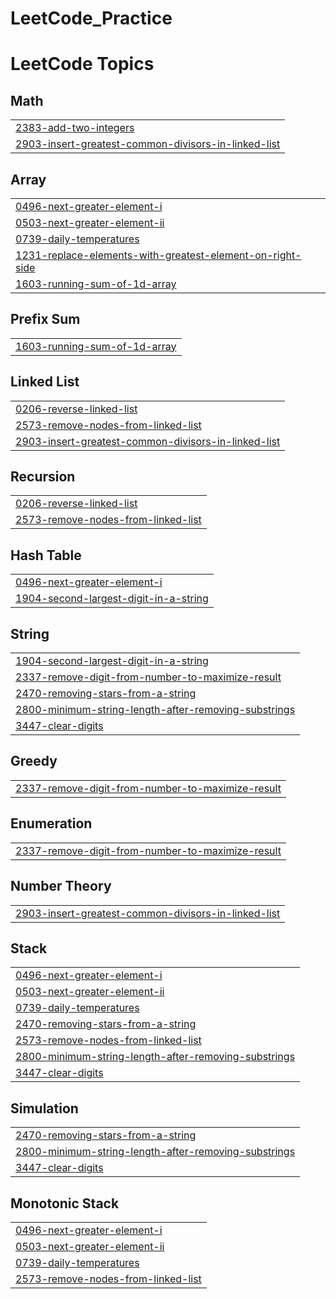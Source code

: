 # LeetCode_Practice
<!---LeetCode Topics Start-->
# LeetCode Topics
## Math
|  |
| ------- |
| [2383-add-two-integers](https://github.com/VyasNml/LeetCode_Practice/tree/master/2383-add-two-integers) |
| [2903-insert-greatest-common-divisors-in-linked-list](https://github.com/VyasNml/LeetCode_Practice/tree/master/2903-insert-greatest-common-divisors-in-linked-list) |
## Array
|  |
| ------- |
| [0496-next-greater-element-i](https://github.com/VyasNml/LeetCode_Practice/tree/master/0496-next-greater-element-i) |
| [0503-next-greater-element-ii](https://github.com/VyasNml/LeetCode_Practice/tree/master/0503-next-greater-element-ii) |
| [0739-daily-temperatures](https://github.com/VyasNml/LeetCode_Practice/tree/master/0739-daily-temperatures) |
| [1231-replace-elements-with-greatest-element-on-right-side](https://github.com/VyasNml/LeetCode_Practice/tree/master/1231-replace-elements-with-greatest-element-on-right-side) |
| [1603-running-sum-of-1d-array](https://github.com/VyasNml/LeetCode_Practice/tree/master/1603-running-sum-of-1d-array) |
## Prefix Sum
|  |
| ------- |
| [1603-running-sum-of-1d-array](https://github.com/VyasNml/LeetCode_Practice/tree/master/1603-running-sum-of-1d-array) |
## Linked List
|  |
| ------- |
| [0206-reverse-linked-list](https://github.com/VyasNml/LeetCode_Practice/tree/master/0206-reverse-linked-list) |
| [2573-remove-nodes-from-linked-list](https://github.com/VyasNml/LeetCode_Practice/tree/master/2573-remove-nodes-from-linked-list) |
| [2903-insert-greatest-common-divisors-in-linked-list](https://github.com/VyasNml/LeetCode_Practice/tree/master/2903-insert-greatest-common-divisors-in-linked-list) |
## Recursion
|  |
| ------- |
| [0206-reverse-linked-list](https://github.com/VyasNml/LeetCode_Practice/tree/master/0206-reverse-linked-list) |
| [2573-remove-nodes-from-linked-list](https://github.com/VyasNml/LeetCode_Practice/tree/master/2573-remove-nodes-from-linked-list) |
## Hash Table
|  |
| ------- |
| [0496-next-greater-element-i](https://github.com/VyasNml/LeetCode_Practice/tree/master/0496-next-greater-element-i) |
| [1904-second-largest-digit-in-a-string](https://github.com/VyasNml/LeetCode_Practice/tree/master/1904-second-largest-digit-in-a-string) |
## String
|  |
| ------- |
| [1904-second-largest-digit-in-a-string](https://github.com/VyasNml/LeetCode_Practice/tree/master/1904-second-largest-digit-in-a-string) |
| [2337-remove-digit-from-number-to-maximize-result](https://github.com/VyasNml/LeetCode_Practice/tree/master/2337-remove-digit-from-number-to-maximize-result) |
| [2470-removing-stars-from-a-string](https://github.com/VyasNml/LeetCode_Practice/tree/master/2470-removing-stars-from-a-string) |
| [2800-minimum-string-length-after-removing-substrings](https://github.com/VyasNml/LeetCode_Practice/tree/master/2800-minimum-string-length-after-removing-substrings) |
| [3447-clear-digits](https://github.com/VyasNml/LeetCode_Practice/tree/master/3447-clear-digits) |
## Greedy
|  |
| ------- |
| [2337-remove-digit-from-number-to-maximize-result](https://github.com/VyasNml/LeetCode_Practice/tree/master/2337-remove-digit-from-number-to-maximize-result) |
## Enumeration
|  |
| ------- |
| [2337-remove-digit-from-number-to-maximize-result](https://github.com/VyasNml/LeetCode_Practice/tree/master/2337-remove-digit-from-number-to-maximize-result) |
## Number Theory
|  |
| ------- |
| [2903-insert-greatest-common-divisors-in-linked-list](https://github.com/VyasNml/LeetCode_Practice/tree/master/2903-insert-greatest-common-divisors-in-linked-list) |
## Stack
|  |
| ------- |
| [0496-next-greater-element-i](https://github.com/VyasNml/LeetCode_Practice/tree/master/0496-next-greater-element-i) |
| [0503-next-greater-element-ii](https://github.com/VyasNml/LeetCode_Practice/tree/master/0503-next-greater-element-ii) |
| [0739-daily-temperatures](https://github.com/VyasNml/LeetCode_Practice/tree/master/0739-daily-temperatures) |
| [2470-removing-stars-from-a-string](https://github.com/VyasNml/LeetCode_Practice/tree/master/2470-removing-stars-from-a-string) |
| [2573-remove-nodes-from-linked-list](https://github.com/VyasNml/LeetCode_Practice/tree/master/2573-remove-nodes-from-linked-list) |
| [2800-minimum-string-length-after-removing-substrings](https://github.com/VyasNml/LeetCode_Practice/tree/master/2800-minimum-string-length-after-removing-substrings) |
| [3447-clear-digits](https://github.com/VyasNml/LeetCode_Practice/tree/master/3447-clear-digits) |
## Simulation
|  |
| ------- |
| [2470-removing-stars-from-a-string](https://github.com/VyasNml/LeetCode_Practice/tree/master/2470-removing-stars-from-a-string) |
| [2800-minimum-string-length-after-removing-substrings](https://github.com/VyasNml/LeetCode_Practice/tree/master/2800-minimum-string-length-after-removing-substrings) |
| [3447-clear-digits](https://github.com/VyasNml/LeetCode_Practice/tree/master/3447-clear-digits) |
## Monotonic Stack
|  |
| ------- |
| [0496-next-greater-element-i](https://github.com/VyasNml/LeetCode_Practice/tree/master/0496-next-greater-element-i) |
| [0503-next-greater-element-ii](https://github.com/VyasNml/LeetCode_Practice/tree/master/0503-next-greater-element-ii) |
| [0739-daily-temperatures](https://github.com/VyasNml/LeetCode_Practice/tree/master/0739-daily-temperatures) |
| [2573-remove-nodes-from-linked-list](https://github.com/VyasNml/LeetCode_Practice/tree/master/2573-remove-nodes-from-linked-list) |
<!---LeetCode Topics End-->
